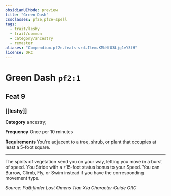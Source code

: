 ```yaml
---
obsidianUIMode: preview
title: "Green Dash"
cssclasses: pf2e,pf2e-spell
tags:
  - trait/leshy
  - trait/common
  - category/ancestry
  - remaster
aliases: "Compendium.pf2e.feats-srd.Item.KMbNfO3Ljg1vY3fH"
license: ORC
---
```

# Green Dash `pf2:1`
## Feat 9
### [[leshy]]

**Category** ancestry; 




**Frequency** Once per 10 minutes

**Requirements** You're adjacent to a tree, shrub, or plant that occupies at least a 5-foot square.

* * *

The spirits of vegetation send you on your way, letting you move in a burst of speed. You Stride with a +15-foot status bonus to your Speed. You can Burrow, Climb, Fly, or Swim instead if you have the corresponding movement type.

*Source: Pathfinder Lost Omens Tian Xia Character Guide*
*ORC*